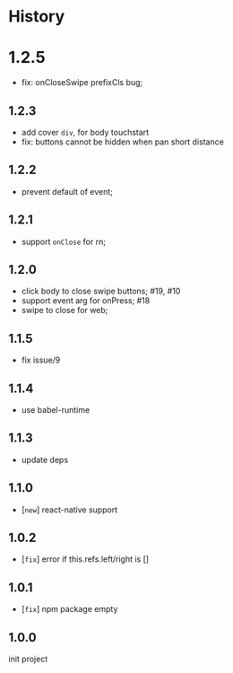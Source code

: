 # History

# 1.2.5

- fix: onCloseSwipe prefixCls bug;

## 1.2.3

- add cover `div`, for body touchstart
- fix: buttons cannot be hidden when pan short distance

## 1.2.2

- prevent default of event;

## 1.2.1

- support `onClose` for rn;

## 1.2.0

- click body to close swipe buttons; #19, #10
- support event arg for onPress; #18
- swipe to close for web;

## 1.1.5

- fix issue/9

## 1.1.4

- use babel-runtime

## 1.1.3

- update deps

## 1.1.0

- [`new`] react-native support

## 1.0.2

- [`fix`] error if this.refs.left/right is []

## 1.0.1
- [`fix`] npm package empty

## 1.0.0
init project
